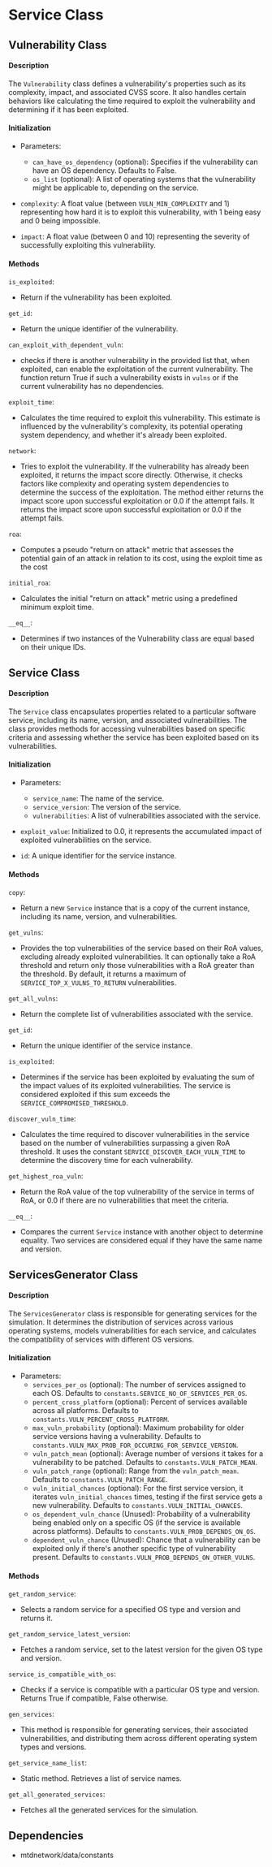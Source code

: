 # Service Class

## Vulnerability Class

#### Description

The `Vulnerability` class defines a vulnerability's properties such as its complexity, impact, and associated CVSS score. It also handles certain behaviors like calculating the time required to exploit the vulnerability and determining if it has been exploited.

#### Initialization

- Parameters:

    - `can_have_os_dependency` (optional): Specifies if the vulnerability can have an OS dependency. Defaults to False.
    - `os_list` (optional): A list of operating systems that the vulnerability might be applicable to, depending on the service.

- `complexity`: A float value (between `VULN_MIN_COMPLEXITY` and 1) representing how hard it is to exploit this vulnerability, with 1 being easy and 0 being impossible.
- `impact`: A float value (between 0 and 10) representing the severity of successfully exploiting this vulnerability.

#### Methods

`is_exploited`:

- Return if the vulnerability has been exploited.

`get_id`:

- Return the unique identifier of the vulnerability.

`can_exploit_with_dependent_vuln`:

- checks if there is another vulnerability in the provided list that, when exploited, can enable the exploitation of the current vulnerability. The function return True if such a vulnerability exists in `vulns` or if the current vulnerability has no dependencies.

`exploit_time`:

- Calculates the time required to exploit this vulnerability. This estimate is influenced by the vulnerability's complexity, its potential operating system dependency, and whether it's already been exploited.

`network`:

- Tries to exploit the vulnerability. If the vulnerability has already been exploited, it returns the impact score directly. Otherwise, it checks factors like complexity and operating system dependencies to determine the success of the exploitation. The method either returns the impact score upon successful exploitation or 0.0 if the attempt fails. It returns the impact score upon successful exploitation or 0.0 if the attempt fails.

`roa`:

- Computes a pseudo "return on attack" metric that assesses the potential gain of an attack in relation to its cost, using the exploit time as the cost

`initial_roa`:

- Calculates the initial "return on attack" metric using a predefined minimum exploit time.

`__eq__`:

- Determines if two instances of the Vulnerability class are equal based on their unique IDs.

## Service Class

#### Description

The `Service` class encapsulates properties related to a particular software service, including its name, version, and associated vulnerabilities. The class provides methods for accessing vulnerabilities based on specific criteria and assessing whether the service has been exploited based on its vulnerabilities.

#### Initialization

- Parameters:

    - `service_name`: The name of the service.
    - `service_version`: The version of the service.
    - `vulnerabilities`: A list of vulnerabilities associated with the service.

- `exploit_value`: Initialized to 0.0, it represents the accumulated impact of exploited vulnerabilities on the service.
- `id`: A unique identifier for the service instance.

#### Methods

`copy`:

- Return a new `Service` instance that is a copy of the current instance, including its name, version, and vulnerabilities.

`get_vulns`:

- Provides the top vulnerabilities of the service based on their RoA values, excluding already exploited vulnerabilities. It can optionally take a RoA threshold and return only those vulnerabilities with a RoA greater than the threshold. By default, it returns a maximum of `SERVICE_TOP_X_VULNS_TO_RETURN` vulnerabilities.

`get_all_vulns`:

- Return the complete list of vulnerabilities associated with the service.

`get_id`:

- Return the unique identifier of the service instance.

`is_exploited`:

- Determines if the service has been exploited by evaluating the sum of the impact values of its exploited vulnerabilities. The service is considered exploited if this sum exceeds the `SERVICE_COMPROMISED_THRESHOLD`.

`discover_vuln_time`:

- Calculates the time required to discover vulnerabilities in the service based on the number of vulnerabilities surpassing a given RoA threshold. It uses the constant `SERVICE_DISCOVER_EACH_VULN_TIME` to determine the discovery time for each vulnerability.

`get_highest_roa_vuln`:

- Return the RoA value of the top vulnerability of the service in terms of RoA, or 0.0 if there are no vulnerabilities that meet the criteria.

`__eq__`:

- Compares the current `Service` instance with another object to determine equality. Two services are considered equal if they have the same name and version.

## ServicesGenerator Class

#### Description

The `ServicesGenerator` class is responsible for generating services for the simulation. It determines the distribution of services across various operating systems, models vulnerabilities for each service, and calculates the compatibility of services with different OS versions.

#### Initialization

- Parameters:
    - `services_per_os` (optional): The number of services assigned to each OS. Defaults to `constants.SERVICE_NO_OF_SERVICES_PER_OS`.
    - `percent_cross_platform` (optional): Percent of services available across all platforms. Defaults to `constants.VULN_PERCENT_CROSS_PLATFORM`.
    - `max_vuln_probability` (optional): Maximum probability for older service versions having a vulnerability. Defaults to `constants.VULN_MAX_PROB_FOR_OCCURING_FOR_SERVICE_VERSION`.
    - `vuln_patch_mean` (optional): Average number of versions it takes for a vulnerability to be patched. Defaults to `constants.VULN_PATCH_MEAN`.
    - `vuln_patch_range` (optional): Range from the `vuln_patch_mean`. Defaults to `constants.VULN_PATCH_RANGE`.
    - `vuln_initial_chances` (optional): For the first service version, it iterates `vuln_initial_chances` times, testing if the first service gets a new vulnerability. Defaults to `constants.VULN_INITIAL_CHANCES`.
    - `os_dependent_vuln_chance` (Unused): Probability of a vulnerability being enabled only on a specific OS (if the service is available across platforms). Defaults to `constants.VULN_PROB_DEPENDS_ON_OS`.
    - `dependent_vuln_chance` (Unused): Chance that a vulnerability can be exploited only if there's another specific type of vulnerability present. Defaults to `constants.VULN_PROB_DEPENDS_ON_OTHER_VULNS`.

#### Methods

`get_random_service`:

- Selects a random service for a specified OS type and version and returns it.

`get_random_service_latest_version`:

- Fetches a random service, set to the latest version for the given OS type and version.

`service_is_compatible_with_os`:

- Checks if a service is compatible with a particular OS type and version. Returns True if compatible, False otherwise.

`gen_services`:

- This method is responsible for generating services, their associated vulnerabilities, and distributing them across different operating system types and versions.

`get_service_name_list`:

- Static method. Retrieves a list of service names.

`get_all_generated_services`:

- Fetches all the generated services for the simulation.

## Dependencies

- mtdnetwork/data/constants
